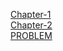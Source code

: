 [Chapter-1](https://github.com/gashe-soo/OS-7week-KOCW/blob/main/week_1/Chapter-1.md)<br/>
[Chapter-2](https://github.com/gashe-soo/OS-7week-KOCW/blob/main/week_1/Chapter-2.md)<br/>
[PROBLEM](https://github.com/gashe-soo/OS-7week-KOCW/blob/main/week_1/Problem.md)
